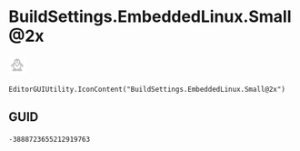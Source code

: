 # BuildSettings.EmbeddedLinux.Small@2x
![](/img/BuildSettings.EmbeddedLinux.Small@2x.png)

``` CSharp
EditorGUIUtility.IconContent("BuildSettings.EmbeddedLinux.Small@2x")
```
## GUID
```
-3888723655212919763
```
